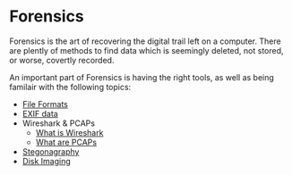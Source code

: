 # Forensics

Forensics is the art of recovering the digital trail left on a computer. There are plently of methods to find data which is seemingly deleted, not stored, or worse, covertly recorded. 

An important part of Forensics is having the right tools, as well as being familair with the following topics:

 * [File Formats](/forensics/what-are-file-formats/)
 * [EXIF data](/forensics/what-is-exif-data/)
 * Wireshark & PCAPs
    * [What is Wireshark](/forensics/what-is-wireshark/)
    * [What are PCAPs](/forensics/what-are-pcaps/)
 * [Stegonagraphy](/forensics/what-is-stegonagraphy/)
 * [Disk Imaging](/forensics/what-is-disk-imaging/)